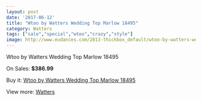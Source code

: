 ```yaml
---
layout: post
date: '2017-06-12'
title: "Wtoo by Watters Wedding Top Marlow 18495"
category: Watters
tags: ["sale","special","wtoo","crazy","style"]
image: http://www.eudances.com/2813-thickbox_default/wtoo-by-watters-wedding-top-marlow-18495.jpg
---
```

Wtoo by Watters Wedding Top Marlow 18495

On Sales: **$386.99**
<a href="https://www.eudances.com/en/watters/960-wtoo-by-watters-wedding-top-marlow-18495.html"><amp-img layout="responsive" width="600" height="600" src="//www.eudances.com/2813-thickbox_default/wtoo-by-watters-wedding-top-marlow-18495.jpg" alt="Wtoo by Watters Wedding Top Marlow 18495 0" /></a>
<a href="https://www.eudances.com/en/watters/960-wtoo-by-watters-wedding-top-marlow-18495.html"><amp-img layout="responsive" width="600" height="600" src="//www.eudances.com/2814-thickbox_default/wtoo-by-watters-wedding-top-marlow-18495.jpg" alt="Wtoo by Watters Wedding Top Marlow 18495 1" /></a>

Buy it: [Wtoo by Watters Wedding Top Marlow 18495](https://www.eudances.com/en/watters/960-wtoo-by-watters-wedding-top-marlow-18495.html "Wtoo by Watters Wedding Top Marlow 18495")

View more: [Watters](https://www.eudances.com/en/12-watters "Watters")